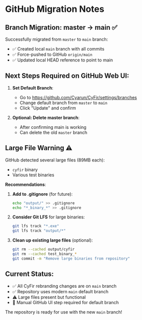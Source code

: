 # GitHub Migration Notes

## Branch Migration: master → main ✅

Successfully migrated from `master` to `main` branch:

- ✅ Created local `main` branch with all commits
- ✅ Force-pushed to GitHub `origin/main`  
- ✅ Updated local HEAD reference to point to main

## Next Steps Required on GitHub Web UI:

1. **Set Default Branch**:
   - Go to https://github.com/Cyarun/CyFir/settings/branches
   - Change default branch from `master` to `main`
   - Click "Update" and confirm

2. **Optional: Delete master branch**:
   - After confirming main is working
   - Can delete the old `master` branch

## Large File Warning ⚠️

GitHub detected several large files (89MB each):
- `cyfir` binary
- Various test binaries

**Recommendations**:
1. **Add to .gitignore** (for future):
   ```bash
   echo "output/" >> .gitignore
   echo "*_binary_*" >> .gitignore
   ```

2. **Consider Git LFS** for large binaries:
   ```bash
   git lfs track "*.exe"
   git lfs track "output/*"
   ```

3. **Clean up existing large files** (optional):
   ```bash
   git rm --cached output/cyfir
   git rm --cached test_binary_*
   git commit -m "Remove large binaries from repository"
   ```

## Current Status:
- ✅ All CyFir rebranding changes are on `main` branch
- ✅ Repository uses modern `main` default branch
- ⚠️ Large files present but functional
- 🔄 Manual GitHub UI step required for default branch

The repository is ready for use with the new `main` branch!